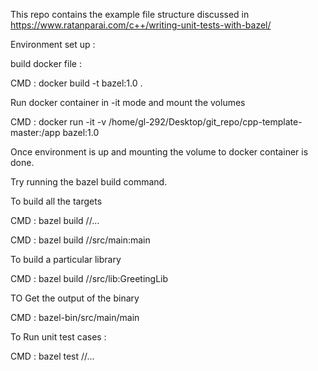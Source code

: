 
This repo contains the example file structure discussed in https://www.ratanparai.com/c++/writing-unit-tests-with-bazel/

Environment set up :

build docker file :

CMD :  docker build -t bazel:1.0 .

Run docker container in -it mode and mount the volumes

CMD : docker run  -it -v /home/gl-292/Desktop/git_repo/cpp-template-master:/app bazel:1.0

Once environment is up and mounting the volume to docker container is done.

Try running the bazel build command.

To build all the targets

CMD : bazel build //... 

CMD : bazel build //src/main:main 

To build a particular library 

CMD : bazel build //src/lib:GreetingLib

TO Get the output of the binary 

CMD : bazel-bin/src/main/main

To Run unit test cases :

CMD : bazel test //...

